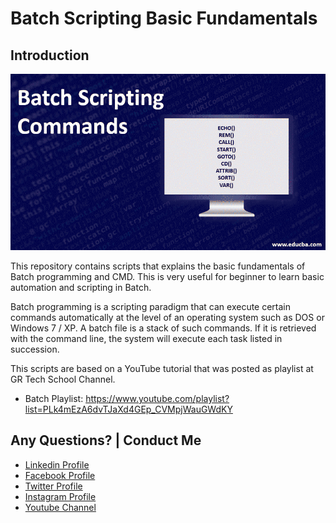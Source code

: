 # Batch Scripting Basic Fundamentals

## Introduction


![Image](github-readme-contents/batch-scripting-commands.png)

This repository contains scripts that explains the basic fundamentals of Batch programming and CMD. This is very useful for beginner to learn basic automation and scripting in Batch.

Batch programming is a scripting paradigm that can execute certain commands automatically at the level of an operating system such as DOS or Windows 7 / XP. A batch file is a stack of such commands. If it is retrieved with the command line, the system will execute each task listed in succession.

This scripts are based on a YouTube tutorial that was posted as playlist at GR Tech School Channel.

* Batch Playlist: https://www.youtube.com/playlist?list=PLk4mEzA6dvTJaXd4GEp_CVMpjWauGWdKY



Any Questions? | Conduct Me
---

* [Linkedin Profile](https://www.linkedin.com/in/gunarakulangunaretnam)
* [Facebook Profile](https://www.facebook.com/gunarakulan)
* [Twitter Profile](https://twitter.com/gunarakulang)
* [Instagram Profile](https://www.instagram.com/gunarakulan_gunaretnam/)
* [Youtube Channel](https://www.youtube.com/channel/UCMWkED5sabgVZSCKjZuRJXA/videos)
